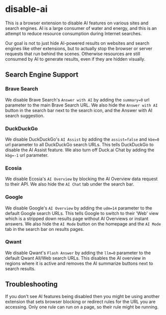# disable-ai
This is a browser extension to disable AI features on various sites and search engines. AI is a large consumer of water and energy, and this is an attempt to reduce resource consumption during Internet searches.

Our goal is not to just hide AI-powered results on websites and search engines like other extensions, but to actually stop the browser or server requests that run behind the scenes. Otherwise resources are still consumed by AI to generate results, even if they are hidden visually.

## Search Engine Support

### Brave Search
We disable Brave Search's `Answer with AI` by adding the `summary=0` url parameter to the main Brave Search URL. We also hide the `Answer with AI` button in the search bar next to the search icon, and the Answer with AI search suggestion.

### DuckDuckGo
We disable DuckDuckGo's `AI Assist` by adding the `assist=false` and `kbe=0` url parameter to all DuckDuckGo search URLs. This tells DuckDuckGo to disable the AI Assist feature. We also turn off Duck.ai Chat by adding the `kbg=-1` url parameter.

### Ecosia
We disable Ecosia's `AI Overview` by blocking the AI Overview data request to their API. We also hide the `AI Chat` tab under the search bar.

### Google
We disable Google's `AI Overview` by adding the `udm=14` parameter to the default Google search URLs. This tells Google to switch to their 'Web' view which is a stripped down results page without AI Overviews or instant answers. We also hide the `AI Mode` button on the homepage and the `AI Mode` tab in the search bar on results pages.

### Qwant
We disable Qwant's `Flash Answer` by adding the `llm=0` parameter to the default Qwant All/Web search URLs. This disables the AI overview in regions where it is active and removes the AI summarize buttons next to search results.

## Troubleshooting
If you don't see AI features being disabled then you might be using another extension that sets browser blocking or redirect rules for the URL you are accessing. Only one rule can run on a page, so their rule might be running.